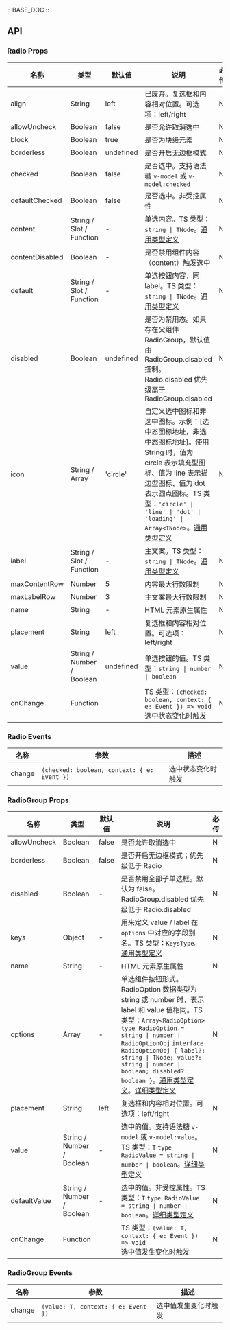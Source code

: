:: BASE_DOC ::

## API

### Radio Props

名称 | 类型 | 默认值 | 说明 | 必传
-- | -- | -- | -- | --
align | String | left | 已废弃。复选框和内容相对位置。可选项：left/right | N
allowUncheck | Boolean | false | 是否允许取消选中 | N
block | Boolean | true | 是否为块级元素	 | N
borderless | Boolean | undefined | 是否开启无边框模式 | N
checked | Boolean | false | 是否选中。支持语法糖 `v-model` 或 `v-model:checked` | N
defaultChecked | Boolean | false | 是否选中。非受控属性 | N
content | String / Slot / Function | - | 单选内容。TS 类型：`string \| TNode`。[通用类型定义](https://github.com/Tencent/tdesign-mobile-vue/blob/develop/src/common.ts) | N
contentDisabled | Boolean | - | 是否禁用组件内容（content）触发选中 | N
default | String / Slot / Function | - | 单选按钮内容，同 label。TS 类型：`string \| TNode`。[通用类型定义](https://github.com/Tencent/tdesign-mobile-vue/blob/develop/src/common.ts) | N
disabled | Boolean | undefined | 是否为禁用态。如果存在父组件 RadioGroup，默认值由 RadioGroup.disabled 控制。Radio.disabled 优先级高于 RadioGroup.disabled | N
icon | String / Array | 'circle' | 自定义选中图标和非选中图标。示例：[选中态图标地址，非选中态图标地址]。使用 String 时，值为 circle 表示填充型图标、值为 line 表示描边型图标、值为 dot 表示圆点图标。TS 类型：`'circle' \| 'line' \| 'dot' \| 'loading' \| Array<TNode>`。[通用类型定义](https://github.com/Tencent/tdesign-mobile-vue/blob/develop/src/common.ts) | N
label | String / Slot / Function | - | 主文案。TS 类型：`string \| TNode`。[通用类型定义](https://github.com/Tencent/tdesign-mobile-vue/blob/develop/src/common.ts) | N
maxContentRow | Number | 5 | 内容最大行数限制 | N
maxLabelRow | Number | 3 | 主文案最大行数限制 | N
name | String | - | HTML 元素原生属性 | N
placement | String | left | 复选框和内容相对位置。可选项：left/right | N
value | String / Number / Boolean | undefined | 单选按钮的值。TS 类型：`string \| number \| boolean` | N
onChange | Function |  | TS 类型：`(checked: boolean, context: { e: Event }) => void`<br/>选中状态变化时触发 | N

### Radio Events

名称 | 参数 | 描述
-- | -- | --
change | `(checked: boolean, context: { e: Event })` | 选中状态变化时触发

### RadioGroup Props

名称 | 类型 | 默认值 | 说明 | 必传
-- | -- | -- | -- | --
allowUncheck | Boolean | false | 是否允许取消选中 | N
borderless | Boolean | false | 是否开启无边框模式；优先级低于 Radio | N
disabled | Boolean | - | 是否禁用全部子单选框。默认为 false。RadioGroup.disabled 优先级低于 Radio.disabled | N
keys | Object | - | 用来定义 value / label 在 `options` 中对应的字段别名。TS 类型：`KeysType`。[通用类型定义](https://github.com/Tencent/tdesign-mobile-vue/blob/develop/src/common.ts) | N
name | String | - | HTML 元素原生属性 | N
options | Array | - | 单选组件按钮形式。RadioOption 数据类型为 string 或 number 时，表示 label 和 value 值相同。TS 类型：`Array<RadioOption>` `type RadioOption = string \| number \| RadioOptionObj` `interface RadioOptionObj { label?: string \| TNode; value?: string \| number \| boolean; disabled?: boolean }`。[通用类型定义](https://github.com/Tencent/tdesign-mobile-vue/blob/develop/src/common.ts)。[详细类型定义](https://github.com/Tencent/tdesign-mobile-vue/tree/develop/src/radio/type.ts) | N
placement | String | left | 复选框和内容相对位置。可选项：left/right | N
value | String / Number / Boolean | - | 选中的值。支持语法糖 `v-model` 或 `v-model:value`。TS 类型：`T` `type RadioValue = string \| number \| boolean`。[详细类型定义](https://github.com/Tencent/tdesign-mobile-vue/tree/develop/src/radio/type.ts) | N
defaultValue | String / Number / Boolean | - | 选中的值。非受控属性。TS 类型：`T` `type RadioValue = string \| number \| boolean`。[详细类型定义](https://github.com/Tencent/tdesign-mobile-vue/tree/develop/src/radio/type.ts) | N
onChange | Function |  | TS 类型：`(value: T, context: { e: Event }) => void`<br/>选中值发生变化时触发 | N

### RadioGroup Events

名称 | 参数 | 描述
-- | -- | --
change | `(value: T, context: { e: Event })` | 选中值发生变化时触发
